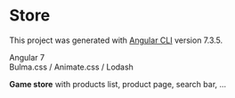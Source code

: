# Store

This project was generated with [Angular CLI](https://github.com/angular/angular-cli) version 7.3.5.

Angular 7  
Bulma.css / Animate.css / Lodash


**Game store** with products list, product page, search bar, ...
